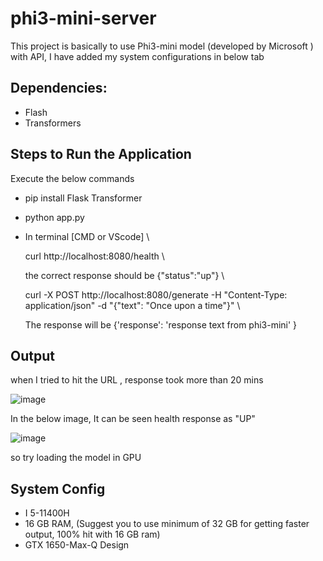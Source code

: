 # phi3-mini-server
This project is basically to use Phi3-mini model (developed by Microsoft ) with API, I have added my system configurations in below tab

## Dependencies:
* Flash
* Transformers

## Steps to Run the Application
  Execute the below commands 
  * pip install Flask Transformer
  * python app.py
  * In terminal [CMD or VScode] \
    
      curl http://localhost:8080/health \
    
      the correct response should be  {"status":"up"} \
    
      curl -X POST http://localhost:8080/generate -H "Content-Type: application/json" -d "{\"text\": \"Once upon a time\"}" \
    
      The response will be {'response': 'response text from phi3-mini' }

## Output
when I tried to hit the URL , response took more than 20 mins

![image](https://github.com/user-attachments/assets/22f94e60-4e63-45cf-8993-25b98b8fe548)


In the below image, It can be seen health response as "UP"

![image](https://github.com/user-attachments/assets/7274a057-ec22-49a4-ac9e-ae8d42f66463)

so try loading the model in GPU

## System Config
* I 5-11400H
* 16 GB RAM, (Suggest you to use minimum of 32 GB for getting faster output, 100% hit with 16 GB ram)
* GTX 1650-Max-Q Design
